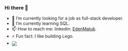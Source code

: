 ### Hi there 👋

- 🔭 I’m currently looking for a job as full-stack developer.
- 🌱 I’m currently learning SQL.
- 📫 How to reach me: linkedin: [EdenMatuk](https://www.linkedin.com/in/eden-matuk-b2407b219/).
- ⚡ Fun fact: I like building Lego.
- <img align="center" src="https://github-readme-stats.vercel.app/api/top-langs/?username=EdenMatuk&theme=<THEME_NAME>" />


